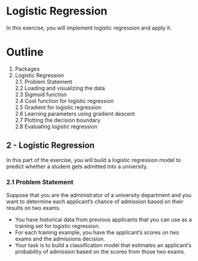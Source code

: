 # Logistic Regression

In this exercise, you will implement logistic regression and apply it. 


# Outline
1. Packages<br>
2. Logistic Regression<br>
  2.1. Problem Statement<br>
  2.2 Loading and visualizing the data<br>
  2.3  Sigmoid function<br>
  2.4 Cost function for logistic regression<br>
  2.5 Gradient for logistic regression<br>
  2.6 Learning parameters using gradient descent<br>
  2.7 Plotting the decision boundary<br>
  2.8 Evaluating logistic regression<br>

## 2 - Logistic Regression

In this part of the exercise, you will build a logistic regression model to predict whether a student gets admitted into a university.

### 2.1 Problem Statement

Suppose that you are the administrator of a university department and you want to determine each applicant’s chance of admission based on their results on two exams. 
* You have historical data from previous applicants that you can use as a training set for logistic regression. 
* For each training example, you have the applicant’s scores on two exams and the admissions decision. 
* Your task is to build a classification model that estimates an applicant’s probability of admission based on the scores from those two exams. 

